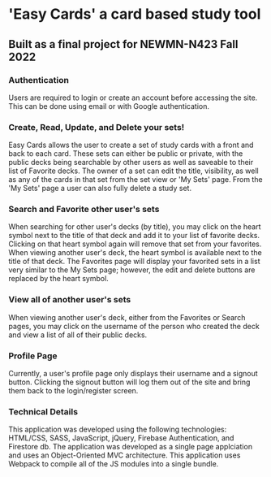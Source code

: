 # 'Easy Cards' a card based study tool
## Built as a final project for NEWMN-N423 Fall 2022

### Authentication
Users are required to login or create an account before accessing the site. This can be done using email or with Google authentication.

### Create, Read, Update, and Delete your sets!
Easy Cards allows the user to create a set of study cards with a front and back to each card. These sets can either be public or private, with the public decks being searchable by other users as well as saveable to their list of Favorite decks. The owner of a set can edit the title, visibility, as well as any of the cards in that set from the set view or 'My Sets' page. From the 'My Sets' page a user can also fully delete a study set. 

### Search and Favorite other user's sets
When searching for other user's decks (by title), you may click on the heart symbol next to the title of that deck and add it to your list of favorite decks. Clicking on that heart symbol again will remove that set from your favorites. When viewing another user's deck, the heart symbol is available next to the title of that deck. The Favorites page will display your favorited sets in a list very similar to the My Sets page; however, the edit and delete buttons are replaced by the heart symbol. 

### View all of another user's sets
When viewing another user's deck, either from the Favorites or Search pages, you may click on the username of the person who created the deck and view a list of all of their public decks. 

### Profile Page
Currently, a user's profile page only displays their username and a signout button. Clicking the signout button will log them out of the site and bring them back to the login/register screen.

### Technical Details
This application was developed using the following technologies: HTML/CSS, SASS, JavaScript, jQuery, Firebase Authentication, and Firestore db. The application was developed as a single page applciation and uses an Object-Oriented MVC architecture. This application uses Webpack to compile all of the JS modules into a single bundle. 
